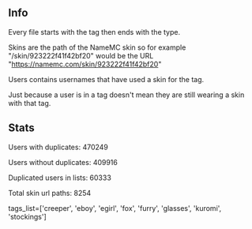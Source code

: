 ## Info
Every file starts with the tag then ends with the type.

Skins are the path of the NameMC skin so for example "/skin/923222f41f42bf20" would be the URL "https://namemc.com/skin/923222f41f42bf20"

Users contains usernames that have used a skin for the tag.

Just because a user is in a tag doesn't mean they are still wearing a skin with that tag.

## Stats
Users with duplicates: 470249

Users without duplicates:  409916

Duplicated users in lists: 60333

Total skin url paths: 8254

tags_list=['creeper', 'eboy', 'egirl', 'fox', 'furry', 'glasses', 'kuromi', 'stockings']
